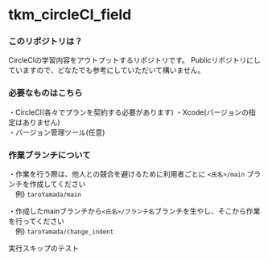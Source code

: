 # tkm_circleCI_field
### このリポジトリは？
CircleCIの学習内容をアウトプットするリポジトリです。
Publicリポジトリにしていますので、どなたでも参考にしていただいて構いません。


### 必要なものはこちら  
・CircleCI(各々でプランを契約する必要があります) 
・Xcode(バージョンの指定はありません)  
・バージョン管理ツール(任意)



### 作業ブランチについて
・作業を行う際は、他人との競合を避けるために利用者ごとに `<氏名>/main` ブランチを作成してください  
　例) `taroYamada/main`  
 
・作成したmainブランチから`<氏名>/ブランチ名`ブランチを生やし、そこから作業を行ってください  
　例) `taroYamada/change_indent`

実行スキップのテスト
